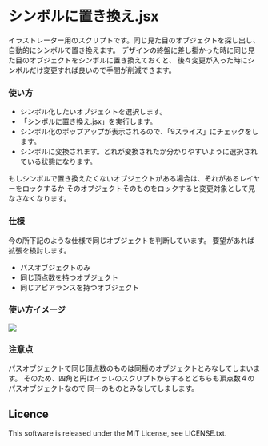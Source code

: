 # シンボルに置き換え.jsx

イラストレーター用のスクリプトです。同じ見た目のオブジェクトを探し出し、自動的にシンボルで置き換えます。
デザインの終盤に差し掛かった時に同じ見た目のオブジェクトをシンボルに置き換えておくと、
後々変更が入った時にシンボルだけ変更すれば良いので手間が削減できます。

### 使い方
+ シンボル化したいオブジェクトを選択します。
+ 「シンボルに置き換え.jsx」を実行します。
+ シンボル化のポップアップが表示されるので、「9スライス」にチェックをします。
+ シンボルに変換されます。どれが変換されたか分かりやすいように選択されている状態になります。

もしシンボルで置き換えたくないオブジェクトがある場合は、それがあるレイヤーをロックするか
そのオブジェクトそのものをロックすると変更対象として見なさなくなります。

### 仕様
今の所下記のような仕様で同じオブジェクトを判断しています。
要望があれば拡張を検討します。

+ パスオブジェクトのみ
+ 同じ頂点数を持つオブジェクト
+ 同じアピアランスを持つオブジェクト

### 使い方イメージ
[![](http://img.youtube.com/vi/JsK-aK_PGsw/0.jpg)](https://www.youtube.com/watch?v=JsK-aK_PGsw)

### 注意点
パスオブジェクトで同じ頂点数のものは同種のオブジェクトとみなしてしまいます。
そのため、四角と円はイラレのスクリプトからするとどちらも頂点数４のパスオブジェクトなので
同一のものとみなしてしまします。

## Licence
This software is released under the MIT License, see LICENSE.txt.
